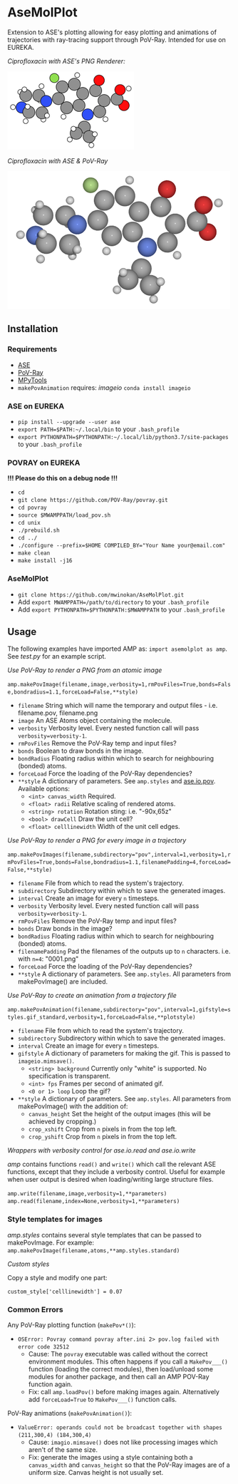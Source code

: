# AseMolPlot

Extension to ASE's plotting allowing for easy plotting and animations of trajectories with ray-tracing support through PoV-Ray. Intended for use on EUREKA.

*Ciprofloxacin with ASE's PNG Renderer:*

![ASE PNG Example](https://github.com/mwinokan/AseMolPlot/blob/master/amp.png "Standard ASE PNG Renderer")

*Ciprofloxacin with ASE & PoV-Ray*

![ASE POV Example](https://github.com/mwinokan/AseMolPlot/blob/master/pov.png "ASE & PoV-Ray Render")

## Installation

### Requirements

*   [ASE](#https://wiki.fysik.dtu.dk/ase/index.html)
*   [PoV-Ray](#https://github.com/POV-Ray/povray)
*   [MPyTools](#https://github.com/mwinokan/MPyTools)
*   `makePovAnimation` requires: *imageio* `conda install imageio`

### ASE on EUREKA

*   `pip install --upgrade --user ase`
*   `export PATH=$PATH:~/.local/bin` to your `.bash_profile`
*   `export PYTHONPATH=$PYTHONPATH:~/.local/lib/python3.7/site-packages` to your `.bash_profile`

### POVRAY on EUREKA

**!!! Please do this on a debug node !!!**

* `cd`
* `git clone https://github.com/POV-Ray/povray.git`
* `cd povray`
* `source $MWAMPPATH/load_pov.sh`
* `cd unix`
* `./prebuild.sh`
* `cd ../`
* `./configure --prefix=$HOME COMPILED_BY="Your Name your@email.com"`
* `make clean`
* `make install -j16`

### AseMolPlot

* `git clone https://github.com/mwinokan/AseMolPlot.git`
* Add `export MWAMPPATH=/path/to/directory` to your `.bash_profile`
* Add `export PYTHONPATH=$PYTHONPATH:$MWAMPPATH` to your `.bash_profile`

## Usage

The following examples have imported AMP as: `import asemolplot as amp`. See *test.py* for an example script.

*Use PoV-Ray to render a PNG from an atomic image*

`amp.makePovImage(filename,image,verbosity=1,rmPovFiles=True,bonds=False,bondradius=1.1,forceLoad=False,**style)`

*   `filename` String which will name the temporary and output files - i.e. filename.pov, filename.png
*   `image` An ASE Atoms object containing the molecule.
*   `verbosity` Verbosity level. Every nested function call will pass `verbosity=verbosity-1`.
*   `rmPovFiles` Remove the PoV-Ray temp and input files?
*   `bonds` Boolean to draw bonds in the image.
*   `bondRadius` Floating radius within which to search for neighbouring (bonded) atoms.
*   `forceLoad` Force the loading of the PoV-Ray dependencies?
*   `**style` A dictionary of parameters. See `amp.styles` and [ase.io.pov](#https://wiki.fysik.dtu.dk/ase/_modules/ase/io/pov.html#write_pov). Available options:
    -   `<int> canvas_width` Required.
    -   `<float> radii` Relative scaling of rendered atoms.
    -   `<string> rotation` Rotation sting: i.e. "-90x,65z"
    -   `<bool> drawCell` Draw the unit cell?
    -   `<float> celllinewidth` Width of the unit cell edges. 

*Use PoV-Ray to render a PNG for every image in a trajectory*

`amp.makePovImages(filename,subdirectory="pov",interval=1,verbosity=1,rmPovFiles=True,bonds=False,bondradius=1.1,filenamePadding=4,forceLoad=False,**style)`

*   `filename` File from which to read the system's trajectory.
*   `subdirectory` Subdirectory within which to save the generated images.
*   `interval` Create an image for every `n` timesteps.
*   `verbosity` Verbosity level. Every nested function call will pass `verbosity=verbosity-1`.
*   `rmPovFiles` Remove the PoV-Ray temp and input files?
*   `bonds` Draw bonds in the image?
*   `bondRadius` Floating radius within which to search for neighbouring (bonded) atoms.
*   `filenamePadding` Pad the filenames of the outputs up to `n` characters. i.e. with `n=4`: "0001.png"
*   `forceLoad` Force the loading of the PoV-Ray dependencies?
*   `**style` A dictionary of parameters. See `amp.styles`. All parameters from makePovImage() are included.

*Use PoV-Ray to create an animation from a trajectory file*

`amp.makePovAnimation(filename,subdirectory="pov",interval=1,gifstyle=styles.gif_standard,verbosity=1,forceLoad=False,**plotstyle)`

*   `filename` File from which to read the system's trajectory.
*   `subdirectory` Subdirectory within which to save the generated images.
*   `interval` Create an image for every `n` timesteps.
*   `gifstyle` A dictionary of parameters for making the gif. This is passed to `imageio.mimsave()`.
    -   `<string> background` Currently only "white" is supported. No specification is transparent.
    -   `<int> fps` Frames per second of animated gif.
    -   `<0 or 1> loop` Loop the gif?
*   `**style` A dictionary of parameters. See `amp.styles`. All parameters from makePovImage() with the addition of:
    -   `canvas_height` Set the height of the output images (this will be achieved by cropping.)
    -   `crop_xshift` Crop from `n` pixels in from the top left.
    -   `crop_yshift` Crop from `n` pixels in from the top left.

*Wrappers with verbosity control for ase.io.read and ase.io.write*

*amp* contains functions `read()` and `write()` which call the relevant ASE functions, except that they include a verbosity control. Useful for example when user output is desired when loading/writing large structure files.

`amp.write(filename,image,verbosity=1,**parameters)`
`amp.read(filename,index=None,verbosity=1,**parameters)`

### Style templates for images

*amp.styles* contains several style templates that can be passed to makePovImage. For example: `amp.makePovImage(filename,atoms,**amp.styles.standard)`

*Custom styles*

Copy a style and modify one part:

```custom_style = amp.styles.standard.copy()
custom_style['celllinewidth'] = 0.07
```

### Common Errors

Any PoV-Ray plotting function (`makePov*()`):

*   `OSError: Povray command povray after.ini 2> pov.log failed with error code 32512`
    -   Cause: The `povray` executable was called without the correct environment modules. This often happens if you call a `MakePov___()` function (loading the correct modules), then load/unload some modules for another package, and then call an AMP POV-Ray function again.
    -   Fix: call `amp.loadPov()` before making images again. Alternatively add `forceLoad=True` to `MakePov___()` function calls.

PoV-Ray animations (`makePovAnimation()`):

*   `ValueError: operands could not be broadcast together with shapes (211,300,4) (184,300,4) `
    -   Cause: `imagio.mimsave()` does not like processing images which aren't of the same size.
    -   Fix: generate the images using a style containing both a `canvas_width` and `canvas_height` so that the PoV-Ray images are of a uniform size. Canvas height is not usually set.